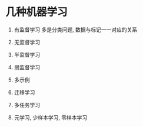 # 几种机器学习

1. 有监督学习
多是分类问题, 数据与标记一一对应的关系
2. 无监督学习

3. 半监督学习
4. 弱监督学习
5. 多示例
6. 迁移学习
7. 多任务学习
8. 元学习, 少样本学习, 零样本学习
